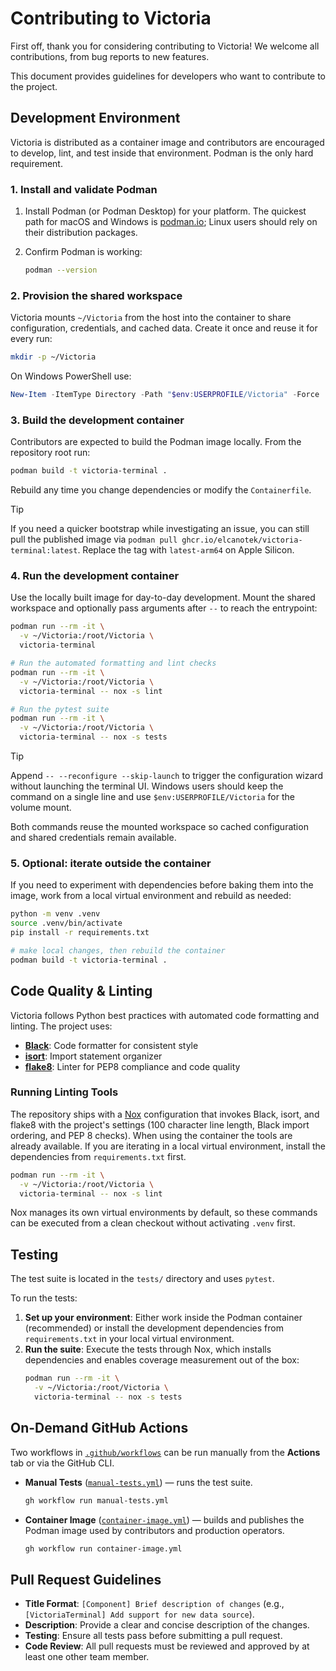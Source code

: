 # Contributing to Victoria

First off, thank you for considering contributing to Victoria! We welcome all contributions, from bug reports to new features.

This document provides guidelines for developers who want to contribute to the project.

## Development Environment

Victoria is distributed as a container image and contributors are encouraged to
develop, lint, and test inside that environment. Podman is the only hard
requirement.

### 1. Install and validate Podman

1. Install Podman (or Podman Desktop) for your platform. The quickest path for
   macOS and Windows is [podman.io](https://podman.io); Linux users should rely
   on their distribution packages.
2. Confirm Podman is working:

   ```bash
   podman --version
   ```

### 2. Provision the shared workspace

Victoria mounts `~/Victoria` from the host into the container to share
configuration, credentials, and cached data. Create it once and reuse it for
every run:

```bash
mkdir -p ~/Victoria
```

On Windows PowerShell use:

```powershell
New-Item -ItemType Directory -Path "$env:USERPROFILE/Victoria" -Force
```

### 3. Build the development container

Contributors are expected to build the Podman image locally. From the
repository root run:

```bash
podman build -t victoria-terminal .
```

Rebuild any time you change dependencies or modify the `Containerfile`.

> [!TIP]
> If you need a quicker bootstrap while investigating an issue, you can still
> pull the published image via `podman pull
> ghcr.io/elcanotek/victoria-terminal:latest`. Replace the tag with
> `latest-arm64` on Apple Silicon.

### 4. Run the development container

Use the locally built image for day-to-day development. Mount the shared
workspace and optionally pass arguments after `--` to reach the entrypoint:

```bash
podman run --rm -it \
  -v ~/Victoria:/root/Victoria \
  victoria-terminal

# Run the automated formatting and lint checks
podman run --rm -it \
  -v ~/Victoria:/root/Victoria \
  victoria-terminal -- nox -s lint

# Run the pytest suite
podman run --rm -it \
  -v ~/Victoria:/root/Victoria \
  victoria-terminal -- nox -s tests
```

> [!TIP]
> Append `-- --reconfigure --skip-launch` to trigger the configuration wizard
> without launching the terminal UI. Windows users should keep the command on a
> single line and use `$env:USERPROFILE/Victoria` for the volume mount.

Both commands reuse the mounted workspace so cached configuration and shared
credentials remain available.

### 5. Optional: iterate outside the container

If you need to experiment with dependencies before baking them into the image,
work from a local virtual environment and rebuild as needed:

```bash
python -m venv .venv
source .venv/bin/activate
pip install -r requirements.txt

# make local changes, then rebuild the container
podman build -t victoria-terminal .
```

## Code Quality & Linting

Victoria follows Python best practices with automated code formatting and linting. The project uses:

- **[Black](https://black.readthedocs.io/)**: Code formatter for consistent style
- **[isort](https://pycqa.github.io/isort/)**: Import statement organizer
- **[flake8](https://flake8.pycqa.org/)**: Linter for PEP8 compliance and code quality

### Running Linting Tools

The repository ships with a [Nox](https://nox.thea.codes/) configuration that
invokes Black, isort, and flake8 with the project's settings (100 character line
length, Black import ordering, and PEP 8 checks). When using the container the
tools are already available. If you are iterating in a local virtual
environment, install the dependencies from `requirements.txt` first.

```bash
podman run --rm -it \
  -v ~/Victoria:/root/Victoria \
  victoria-terminal -- nox -s lint
```

Nox manages its own virtual environments by default, so these commands can be
executed from a clean checkout without activating `.venv` first.

## Testing

The test suite is located in the `tests/` directory and uses `pytest`.

To run the tests:

1.  **Set up your environment**: Either work inside the Podman container (recommended) or install the development dependencies from `requirements.txt` in your local virtual environment.
2.  **Run the suite**: Execute the tests through Nox, which installs
    dependencies and enables coverage measurement out of the box:
    ```bash
    podman run --rm -it \
      -v ~/Victoria:/root/Victoria \
      victoria-terminal -- nox -s tests
    ```

## On-Demand GitHub Actions

Two workflows in [`.github/workflows`](.github/workflows) can be run manually from the **Actions** tab or via the GitHub CLI.

* **Manual Tests** ([`manual-tests.yml`](.github/workflows/manual-tests.yml)) — runs the test suite.
  ```bash
  gh workflow run manual-tests.yml
  ```

* **Container Image** ([`container-image.yml`](.github/workflows/container-image.yml)) — builds and publishes the Podman image used by contributors and production operators.
  ```bash
  gh workflow run container-image.yml
  ```

## Pull Request Guidelines

- **Title Format**: `[Component] Brief description of changes` (e.g., `[VictoriaTerminal] Add support for new data source`).
- **Description**: Provide a clear and concise description of the changes.
- **Testing**: Ensure all tests pass before submitting a pull request.
- **Code Review**: All pull requests must be reviewed and approved by at least one other team member.

